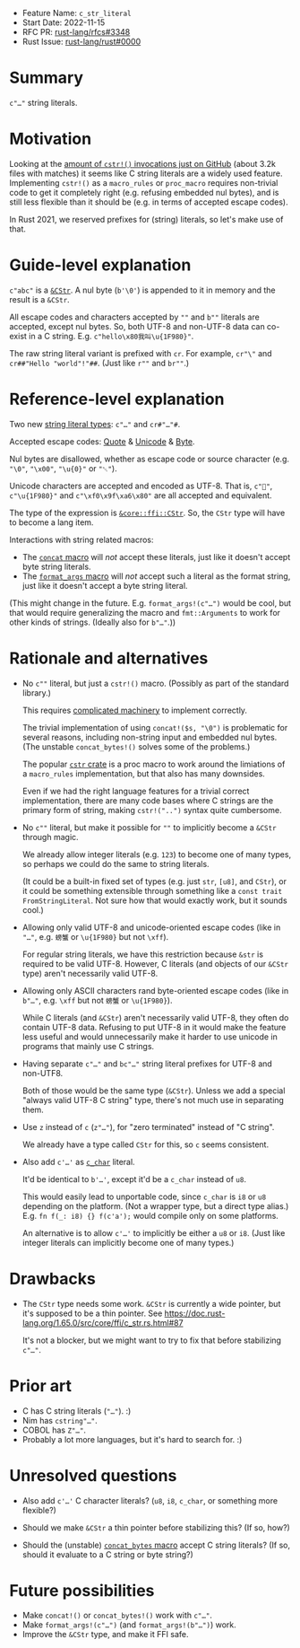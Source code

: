 - Feature Name: `c_str_literal`
- Start Date: 2022-11-15
- RFC PR: [rust-lang/rfcs#3348](https://github.com/rust-lang/rfcs/pull/3348)
- Rust Issue: [rust-lang/rust#0000](https://github.com/rust-lang/rust/issues/0000)

# Summary
[summary]: #summary

`c"…"` string literals.

# Motivation
[motivation]: #motivation

Looking at the [amount of `cstr!()` invocations just on GitHub](https://cs.github.com/?scopeName=All+repos&scope=&q=cstr%21+lang%3Arust) (about 3.2k files with matches) it seems like C string literals
are a widely used feature. Implementing `cstr!()` as a `macro_rules` or `proc_macro` requires non-trivial code to get it completely right (e.g. refusing embedded nul bytes),
and is still less flexible than it should be (e.g. in terms of accepted escape codes).

In Rust 2021, we reserved prefixes for (string) literals, so let's make use of that.

# Guide-level explanation
[guide-level-explanation]: #guide-level-explanation

`c"abc"` is a [`&CStr`](https://doc.rust-lang.org/stable/core/ffi/struct.CStr.html). A nul byte (`b'\0'`) is appended to it in memory and the result is a `&CStr`.

All escape codes and characters accepted by `""` and `b""` literals are accepted, except nul bytes.
So, both UTF-8 and non-UTF-8 data can co-exist in a C string. E.g. `c"hello\x80我叫\u{1F980}"`.

The raw string literal variant is prefixed with `cr`. For example, `cr"\"` and `cr##"Hello "world"!"##`. (Just like `r""` and `br""`.)

# Reference-level explanation
[reference-level-explanation]: #reference-level-explanation

Two new [string literal types](https://doc.rust-lang.org/reference/tokens.html#characters-and-strings): `c"…"` and `cr#"…"#`.

Accepted escape codes: [Quote](https://doc.rust-lang.org/reference/tokens.html#quote-escapes) & [Unicode](https://doc.rust-lang.org/reference/tokens.html#unicode-escapes) & [Byte](https://doc.rust-lang.org/reference/tokens.html#byte-escapes).

Nul bytes are disallowed, whether as escape code or source character (e.g. `"\0"`, `"\x00"`, `"\u{0}"` or `"␀"`).

Unicode characters are accepted and encoded as UTF-8. That is, `c"🦀"`, `c"\u{1F980}"` and `c"\xf0\x9f\xa6\x80"` are all accepted and equivalent.

The type of the expression is [`&core::ffi::CStr`](https://doc.rust-lang.org/stable/core/ffi/struct.CStr.html). So, the `CStr` type will have to become a lang item.

Interactions with string related macros:

- The [`concat` macro](https://doc.rust-lang.org/stable/std/macro.concat.html) will _not_ accept these literals, just like it doesn't accept byte string literals.
- The [`format_args` macro](https://doc.rust-lang.org/stable/std/macro.format_args.html) will _not_ accept such a literal as the format string, just like it doesn't accept a byte string literal.

(This might change in the future. E.g. `format_args!(c"…")` would be cool, but that would require generalizing the macro and `fmt::Arguments` to work for other kinds of strings. (Ideally also for `b"…"`.))

# Rationale and alternatives
[rationale-and-alternatives]: #rationale-and-alternatives

* No `c""` literal, but just a `cstr!()` macro. (Possibly as part of the standard library.)

  This requires [complicated machinery](https://github.com/rust-lang/rust/pull/101607/files) to implement correctly.

  The trivial implementation of using `concat!($s, "\0")` is problematic for several reasons, including non-string input and embedded nul bytes.
  (The unstable `concat_bytes!()` solves some of the problems.)

  The popular [`cstr` crate](https://crates.io/crates/cstr) is a proc macro to work around the limiations of a `macro_rules` implementation, but that also has many downsides.

  Even if we had the right language features for a trivial correct implementation, there are many code bases where C strings are the primary form of string,
  making `cstr!("..")` syntax quite cumbersome.

- No `c""` literal, but make it possible for `""` to implicitly become a `&CStr` through magic.

  We already allow integer literals (e.g. `123`) to become one of many types, so perhaps we could do the same to string literals.

  (It could be a built-in fixed set of types (e.g. just `str`, `[u8]`, and `CStr`),
  or it could be something extensible through something like a `const trait FromStringLiteral`.
  Not sure how that would exactly work, but it sounds cool.)

* Allowing only valid UTF-8 and unicode-oriented escape codes (like in `"…"`, e.g. `螃蟹` or `\u{1F980}` but not `\xff`).

  For regular string literals, we have this restriction because `&str` is required to be valid UTF-8.
  However, C literals (and objects of our `&CStr` type) aren't necessarily valid UTF-8.

* Allowing only ASCII characters rand byte-oriented escape codes (like in `b"…"`, e.g. `\xff` but not `螃蟹` or `\u{1F980}`).

  While C literals (and  `&CStr`) aren't necessarily valid UTF-8, they often do contain UTF-8 data.
  Refusing to put UTF-8 in it would make the feature less useful and would unnecessarily make it harder to use unicode in programs that mainly use C strings.

* Having separate `c"…"` and `bc"…"` string literal prefixes for UTF-8 and non-UTF8.

  Both of those would be the same type (`&CStr`). Unless we add a special "always valid UTF-8 C string" type, there's not much use in separating them.

* Use `z` instead of `c` (`z"…"`), for "zero terminated" instead of "C string".

  We already have a type called `CStr` for this, so `c` seems consistent.

- Also add `c'…'` as [`c_char`](https://doc.rust-lang.org/stable/core/ffi/type.c_char.html) literal.

  It'd be identical to `b'…'`, except it'd be a `c_char` instead of `u8`.

  This would easily lead to unportable code, since `c_char` is `i8` or `u8` depending on the platform. (Not a wrapper type, but a direct type alias.)
  E.g. `fn f(_: i8) {} f(c'a');` would compile only on some platforms.

  An alternative is to allow `c'…'` to implicitly be either a `u8` or `i8`. (Just like integer literals can implicitly become one of many types.)

# Drawbacks
[drawbacks]: #drawbacks

- The `CStr` type needs some work. `&CStr` is currently a wide pointer, but it's supposed to be a thin pointer. See https://doc.rust-lang.org/1.65.0/src/core/ffi/c_str.rs.html#87

  It's not a blocker, but we might want to try to fix that before stabilizing `c"…"`.

# Prior art
[prior-art]: #prior-art

- C has C string literals (`"…"`). :)
- Nim has `cstring"…"`.
- COBOL has `Z"…"`.
- Probably a lot more languages, but it's hard to search for. :)

# Unresolved questions
[unresolved-questions]: #unresolved-questions

- Also add `c'…'` C character literals? (`u8`, `i8`, `c_char`, or something more flexible?)

- Should we make `&CStr` a thin pointer before stabilizing this? (If so, how?)

- Should the (unstable) [`concat_bytes` macro](https://github.com/rust-lang/rust/issues/87555) accept C string literals? (If so, should it evaluate to a C string or byte string?)

# Future possibilities
[future-possibilities]: #future-possibilities

- Make `concat!()` or `concat_bytes!()` work with `c"…"`.
- Make `format_args!(c"…")` (and `format_args!(b"…")`) work.
- Improve the `&CStr` type, and make it FFI safe.
